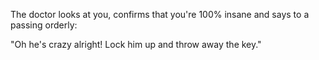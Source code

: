 The doctor looks at you, confirms that you're 100% insane and says to a passing orderly:

"Oh he's crazy alright! Lock him up and throw away the key."